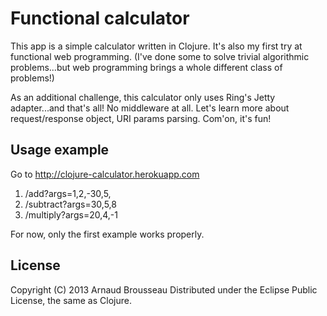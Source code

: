 # Functional calculator

This app is a simple calculator written in Clojure. It's also my first try at
functional web programming. (I've done some to solve trivial algorithmic
problems...but web programming brings a whole different class of problems!)

As an additional challenge, this calculator only uses Ring's Jetty
adapter...and that's all! No middleware at all. Let's learn more about
request/response object, URI params parsing. Com'on, it's fun!

## Usage example

Go to http://clojure-calculator.herokuapp.com

1. /add?args=1,2,-30,5,
2. /subtract?args=30,5,8
3. /multiply?args=20,4,-1

For now, only the first example works properly.

## License

Copyright (C) 2013 Arnaud Brousseau
Distributed under the Eclipse Public License, the same as Clojure.
